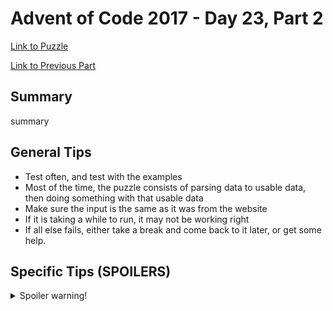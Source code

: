 # Advent of Code 2017 - Day 23, Part 2

[Link to Puzzle](https://adventofcode.com/2017/day/23#part2)

[Link to Previous Part](https://github.com/CodingAP/unofficial-aoc-syllabus/blob/main/years/2017/day23/part1.md)

## Summary
summary

## General Tips
- Test often, and test with the examples
- Most of the time, the puzzle consists of parsing data to usable data, then doing something with that usable data
- Make sure the input is the same as it was from the website
- If it is taking a while to run, it may not be working right
- If all else fails, either take a break and come back to it later, or get some help.

## Specific Tips (SPOILERS)
<details> <summary>Spoiler warning!</summary>

specific tips

</details>